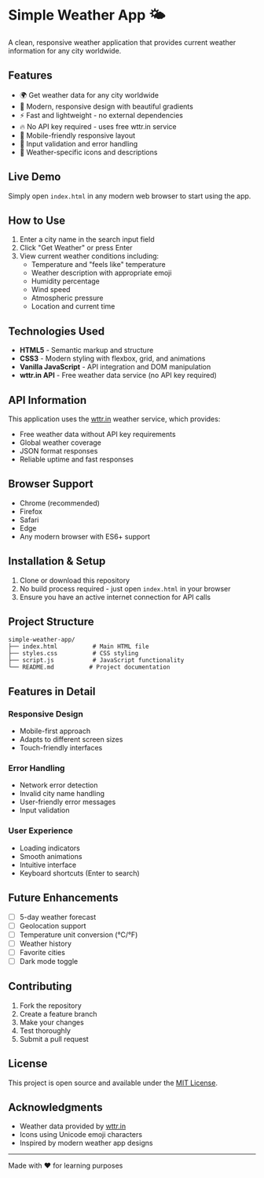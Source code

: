 # Simple Weather App 🌤️

A clean, responsive weather application that provides current weather information for any city worldwide.

## Features

- 🌍 Get weather data for any city worldwide
- 🎨 Modern, responsive design with beautiful gradients
- ⚡ Fast and lightweight - no external dependencies
- 🔥 No API key required - uses free wttr.in service
- 📱 Mobile-friendly responsive layout
- 🎯 Input validation and error handling
- 🌈 Weather-specific icons and descriptions

## Live Demo

Simply open `index.html` in any modern web browser to start using the app.

## How to Use

1. Enter a city name in the search input field
2. Click "Get Weather" or press Enter
3. View current weather conditions including:
   - Temperature and "feels like" temperature
   - Weather description with appropriate emoji
   - Humidity percentage
   - Wind speed
   - Atmospheric pressure
   - Location and current time

## Technologies Used

- **HTML5** - Semantic markup and structure
- **CSS3** - Modern styling with flexbox, grid, and animations
- **Vanilla JavaScript** - API integration and DOM manipulation
- **wttr.in API** - Free weather data service (no API key required)

## API Information

This application uses the [wttr.in](https://wttr.in) weather service, which provides:
- Free weather data without API key requirements
- Global weather coverage
- JSON format responses
- Reliable uptime and fast responses

## Browser Support

- Chrome (recommended)
- Firefox
- Safari
- Edge
- Any modern browser with ES6+ support

## Installation & Setup

1. Clone or download this repository
2. No build process required - just open `index.html` in your browser
3. Ensure you have an active internet connection for API calls

## Project Structure

```
simple-weather-app/
├── index.html          # Main HTML file
├── styles.css          # CSS styling
├── script.js           # JavaScript functionality
└── README.md          # Project documentation
```

## Features in Detail

### Responsive Design
- Mobile-first approach
- Adapts to different screen sizes
- Touch-friendly interfaces

### Error Handling
- Network error detection
- Invalid city name handling
- User-friendly error messages
- Input validation

### User Experience
- Loading indicators
- Smooth animations
- Intuitive interface
- Keyboard shortcuts (Enter to search)

## Future Enhancements

- [ ] 5-day weather forecast
- [ ] Geolocation support
- [ ] Temperature unit conversion (°C/°F)
- [ ] Weather history
- [ ] Favorite cities
- [ ] Dark mode toggle

## Contributing

1. Fork the repository
2. Create a feature branch
3. Make your changes
4. Test thoroughly
5. Submit a pull request

## License

This project is open source and available under the [MIT License](LICENSE).

## Acknowledgments

- Weather data provided by [wttr.in](https://wttr.in)
- Icons using Unicode emoji characters
- Inspired by modern weather app designs

---

Made with ❤️ for learning purposes